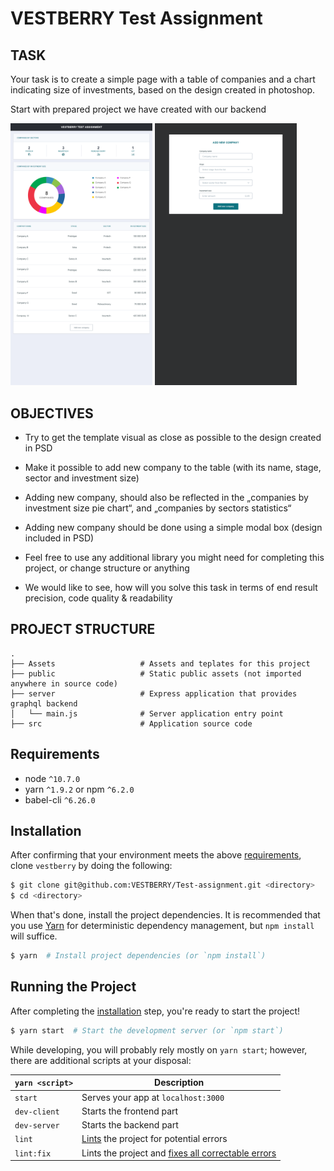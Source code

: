 # VESTBERRY Test Assignment

## TASK

Your task is to create a simple page with a table of companies and a chart indicating size of investments, based on the design created in photoshop.

Start with prepared project we have created with our backend

<img src="Assets/VB_Testovacie_Zadanie.png" width="45%" alt="Photoshop design" /> <img src="Assets/VB_Testovacie_Zadanie2.png" width="45%" alt="Photoshop design modal" />

## OBJECTIVES

* Try to get the template visual as close as possible to the design created in PSD

* Make it possible to add new company to the table (with its name, stage, sector and investment size)

* Adding new company, should also be reflected in the „companies by investment size pie chart“, and „companies by sectors statistics“

* Adding new company should be done using a simple modal box (design included in PSD)

* Feel free to use any additional library you might need for completing this project, or change structure or anything

* We would like to see, how will you solve this task in terms of end result precision, code quality & readability

## PROJECT STRUCTURE

```
.
├── Assets                   # Assets and teplates for this project
├── public                   # Static public assets (not imported anywhere in source code)
├── server                   # Express application that provides graphql backend
│   └── main.js              # Server application entry point
├── src                      # Application source code
```

## Requirements
* node `^10.7.0`
* yarn `^1.9.2` or npm `^6.2.0`
* babel-cli `^6.26.0`

## Installation

After confirming that your environment meets the above [requirements](#requirements), clone `vestberry` by doing the following:

```bash
$ git clone git@github.com:VESTBERRY/Test-assignment.git <directory>
$ cd <directory>
```

When that's done, install the project dependencies. It is recommended that you use [Yarn](https://yarnpkg.com/) for deterministic dependency management, but `npm install` will suffice.

```bash
$ yarn  # Install project dependencies (or `npm install`)
```

## Running the Project

After completing the [installation](#installation) step, you're ready to start the project!

```bash
$ yarn start  # Start the development server (or `npm start`)
```

While developing, you will probably rely mostly on `yarn start`; however, there are additional scripts at your disposal:

|`yarn <script>`        |Description|
|-----------------------|-----------|
|`start`                |Serves your app at `localhost:3000`|
|`dev-client`           |Starts the frontend part|
|`dev-server`           |Starts the backend part|
|`lint`                 |[Lints](http://stackoverflow.com/questions/8503559/what-is-linting) the project for potential errors|
|`lint:fix`             |Lints the project and [fixes all correctable errors](http://eslint.org/docs/user-guide/command-line-interface.html#fix)|

